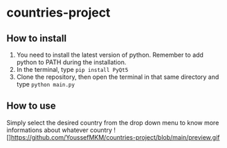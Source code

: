 # countries-project

## How to install
1. You need to install the latest version of python. Remember to add python to PATH during the installation. 
2. In the terminal, type ``pip install PyQt5``
3. Clone the repository, then open the terminal in that same directory and type ``python main.py``

## How to use 
Simply select the desired country from the drop down menu to know more informations about whatever country
![]https://github.com/YoussefMKM/countries-project/blob/main/preview.gif
